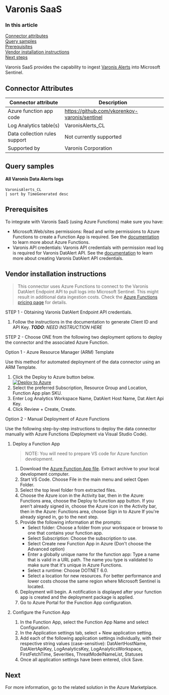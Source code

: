 # Varonis SaaS

### In this article
[Connector attributes](#connector-attributes)\
[Query samples](#query-samples)\
[Prerequisites](#prerequisites)\
[Vendor installation instructions](#vendor-installation-instructions)\
[Next steps](#next-steps)

Varonis SaaS provides the capability to ingest [Varonis Alerts](https://varonisdatalertservicemockwebapi20230907161659.azurewebsites.net/Alert/alerts) into Microsoft Sentinel.

## Connector Attributes
| Connector attribute           | Description                                   |
| ----------------------------- | --------------------------------------------- |
| Azure function app code       | https://github.com/vkorenkov-varonis/sentinel |
| Log Analytics table(s)        | VaronisAlerts_CL                              |
| Data collection rules support | Not currently supported                       |
| Supported by                  | Varonis Corporation                           |

## Query samples
#### All Varonis Data Alerts logs

```kusto
VaronisAlerts_CL
| sort by TimeGenerated desc
```

## Prerequisites
To integrate with Varonis SaaS (using Azure Functions) make sure you have:
- Microsoft.Web/sites permissions: Read and write permissions to Azure Functions to create a Function App is required. See the [documentation](https://learn.microsoft.com/en-us/azure/azure-functions/) to learn more about Azure Functions.
- Varonis API credentials: Varonis API credentials with permission read log is required for Varonis DatAlert API. See the [documentation]() to learn more about creating Varonis DatAlert API credentials.

## Vendor installation instructions
>This connector uses Azure Functions to connect to the Varonis DatAlert Endpoint API to pull logs into Microsoft Sentinel. This might result in additional data ingestion costs. Check the [Azure Functions pricing page](https://azure.microsoft.com/en-us/pricing/details/functions/) for details.

STEP 1 - Obtaining Varonis DatAlert Endpoint API credentials.

1. Follow the instructions in the documentation to generate Client ID and API Key. _**TODO**: NEED INSTRUCTION HERE_

STEP 2 - Choose ONE from the following two deployment options to deploy the connector and the associated Azure Function.

Option 1 - Azure Resource Manager (ARM) Template

Use this method for automated deployment of the data connector using an ARM Template.

1. Click the Deploy to Azure button below.\
[![Deploy to Azure](https://aka.ms/deploytoazurebutton)](https://portal.azure.com/#create/Microsoft.Template/uri/https%3A%2F%2Fraw.githubusercontent.com%2Fvkorenkov-varonis%2Fsentinel%2Fmaster%2Fazuredeploy.json)
2. Select the preferred Subscription, Resource Group and Location, Function App plan SKU.
3. Enter Log Analytics Workspace Name, DatAlert Host Name, Dat Alert Api Key.
4. Click Review + Create, Create.

Option 2 - Manual Deployment of Azure Functions

Use the following step-by-step instructions to deploy the data connector manually with Azure Functions (Deployment via Visual Studio Code).

1. Deploy a Function App

    >NOTE: You will need to prepare VS code for Azure function development.

    1. Download the [Azure Function App file](https://raw.githubusercontent.com/vkorenkov-varonis/sentinel/master/Varonis.Sentinel.Functions.zip). Extract archive to your local development computer.
    2. Start VS Code. Choose File in the main menu and select Open Folder.
    3. Select the top level folder from extracted files.
    4. Choose the Azure icon in the Activity bar, then in the Azure: Functions area, choose the Deploy to function app button. If you aren't already signed in, choose the Azure icon in the Activity bar, then in the Azure: Functions area, choose Sign in to Azure If you're already signed in, go to the next step.
    5. Provide the following information at the prompts:
        - Select folder: Choose a folder from your workspace or browse to one that contains your function app.
        - Select Subscription: Choose the subscription to use.
        - Select Create new Function App in Azure (Don't choose the Advanced option)
        - Enter a globally unique name for the function app: Type a name that is valid in a URL path. The name you type is validated to make sure that it's unique in Azure Functions.
        - Select a runtime: Choose DOTNET 6.0.
        - Select a location for new resources. For better performance and lower costs choose the same region where Microsoft Sentinel is located.
    6. Deployment will begin. A notification is displayed after your function app is created and the deployment package is applied.
    7. Go to Azure Portal for the Function App configuration.

2. Configure the Function App

    1. In the Function App, select the Function App Name and select Configuration.
    2. In the Application settings tab, select + New application setting.
    3. Add each of the following application settings individually, with their respective string values (case-sensitive): DatAlertHostName, DatAlertApiKey, LogAnalyticsKey, LogAnalyticsWorkspace, FirstFetchTime, Severities, ThreatModelNameList, Statuses
    4. Once all application settings have been entered, click Save.

## Next
For more information, go to the related solution in the Azure Marketplace.